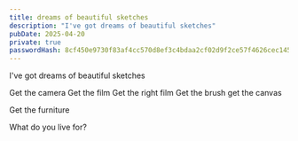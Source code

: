 ```yaml
---
title: dreams of beautiful sketches
description: "I've got dreams of beautiful sketches"
pubDate: 2025-04-20
private: true
passwordHash: 8cf450e9730f83af4cc570d8ef3c4bdaa2cf02d9f2ce57f4626cec1459f55082
---
```


I've got dreams of beautiful sketches

Get the camera
Get the film
Get the right film
Get the brush
get the canvas

Get the furniture

What do you live for?
